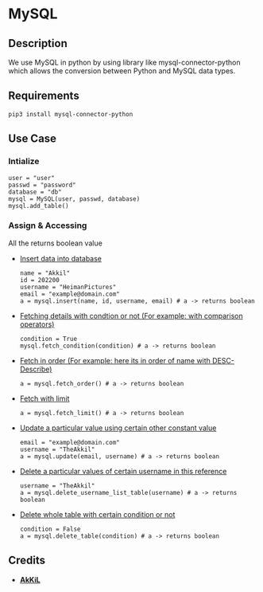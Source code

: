 # MySQL

## Description

We use MySQL in python by using library like mysql-connector-python which allows the conversion between Python and MySQL data types.

## Requirements

```
pip3 install mysql-connector-python
```

## Use Case

### Intialize

```
user = "user"
passwd = "password"
database = "db"
mysql = MySQL(user, passwd, database)
mysql.add_table()
```

### Assign & Accessing

All the returns boolean value

- [Insert data into database](https://github.com/HeimanPictures/Databases/blob/525f7fe61c55511559afef131ebac17c53853c55/python/mysql/mysql.py#L44)
  ```
  name = "Akkil"
  id = 202200
  username = "HeimanPictures"
  email = "example@domain.com"
  a = mysql.insert(name, id, username, email) # a -> returns boolean
  ```
- [Fetching details with condtion or not (For example: with comparison operators)](https://github.com/HeimanPictures/Databases/blob/525f7fe61c55511559afef131ebac17c53853c55/python/mysql/mysql.py#L56)
  ```
  condition = True
  mysql.fetch_condition(condition) # a -> returns boolean
  ```
- [Fetch in order (For example: here its in order of name with DESC-Describe)](https://github.com/HeimanPictures/Databases/blob/525f7fe61c55511559afef131ebac17c53853c55/python/mysql/mysql.py#L69)
  ```
  a = mysql.fetch_order() # a -> returns boolean
  ```
- [Fetch with limit](https://github.com/HeimanPictures/Databases/blob/525f7fe61c55511559afef131ebac17c53853c55/python/mysql/mysql.py#L79)
  ```
  a = mysql.fetch_limit() # a -> returns boolean
  ```
- [Update a particular value using certain other constant value](https://github.com/HeimanPictures/Databases/blob/525f7fe61c55511559afef131ebac17c53853c55/python/mysql/mysql.py#L89)
  ```
  email = "example@domain.com"
  username = "TheAkkil"
  a = mysql.update(email, username) # a -> returns boolean
  ```
- [Delete a particular values of certain username in this reference](https://github.com/HeimanPictures/Databases/blob/525f7fe61c55511559afef131ebac17c53853c55/python/mysql/mysql.py#L99)
  ```
  username = "TheAkkil"
  a = mysql.delete_username_list_table(username) # a -> returns boolean
  ```
- [Delete whole table with certain condition or not](https://github.com/HeimanPictures/Databases/blob/525f7fe61c55511559afef131ebac17c53853c55/python/mysql/mysql.py#L109)
  ```
  condition = False
  a = mysql.delete_table(condition) # a -> returns boolean
  ```
  
## Credits

- [**AkKiL**](https://github.com/HeimanPictures/)

